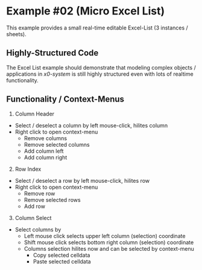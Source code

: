 # Example #02 (Micro Excel List)

This example provides a small real-time editable Excel-List (3 instances / sheets).

## Highly-Structured Code

The Excel List example should demonstrate that modeling complex objects / applications
in *x0-system* is still highly structured even with lots of realtime functionality.

## Functionality / Context-Menus

1. Column Header
  - Select / deselect a column by left mouse-click, hilites column
  - Right click to open context-menu
    - Remove columns
    - Remove selected columns
    - Add column left
    - Add column right
2. Row Index
  - Select / deselect a row by left mouse-click, hilites row
  - Right click to open context-menu
    - Remove row
    - Remove selected rows
    - Add row
3. Column Select
  - Select columns by
    - Left mouse click selects upper left column (selection) coordinate
    - Shift mouse click selects bottom right column (selection) coordinate
    - Columns selection hilites now and can be selected by context-menu
      - Copy selected celldata
      - Paste selected celldata

